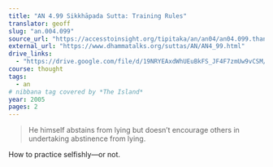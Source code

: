 ```yaml
---
title: "AN 4.99 Sikkhāpada Sutta: Training Rules"
translator: geoff
slug: "an.004.099"
source_url: "https://accesstoinsight.org/tipitaka/an/an04/an04.099.than.html"
external_url: "https://www.dhammatalks.org/suttas/AN/AN4_99.html"
drive_links:
  - "https://drive.google.com/file/d/19NRYEAxdWhUEuBkFS_JF4F7zmUw9vCSM/view?usp=drivesdk"
course: thought
tags:
  - an
# nibbana tag covered by *The Island*
year: 2005
pages: 2
---
```


> He himself abstains from lying but doesn’t encourage others in undertaking abstinence from lying.

How to practice selfishly—or not.
